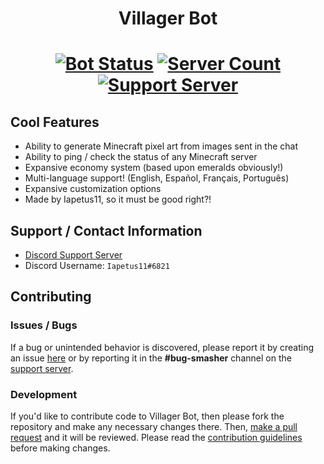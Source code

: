 <style>
  h1 {
    text-align: center !important;
  }

  .star {
  	color: #2ecc71 !important;
  }
</style>

# **Villager Bot**
# [![Bot Status](https://top.gg/api/widget/status/639498607632056321.svg?noavatar=true)](https://top.gg/bot/639498607632056321) [![Server Count](https://top.gg/api/widget/servers/639498607632056321.svg?noavatar=true)](https://top.gg/bot/639498607632056321) [![Support Server](https://img.shields.io/discord/641117791272960031?color=0FAE6E&label=Discord%20Server)](https://discord.gg/39DwwUV)

## Cool Features
* Ability to generate Minecraft pixel art from images sent in the chat
* Ability to ping / check the status of any Minecraft server
* Expansive economy system (based upon emeralds obviously!)
* Multi-language support! (English, Español, Français, Português)
* Expansive customization options
* Made by Iapetus11, so it must be good right?!

## Support / Contact Information
* [Discord Support Server](https://discord.gg/39DwwUV)
* Discord Username: `Iapetus11#6821`

## Contributing
### Issues / Bugs
If a bug or unintended behavior is discovered, please report it by creating an issue [here](https://github.com/Iapetus-11/Villager-Bot/issues) or by reporting it in the **#bug-smasher** channel on the [support server](https://discord.gg/39DwwUV).

### Development
If you'd like to contribute code to Villager Bot, then please fork the repository and make any necessary changes there. Then, [make a pull request](https://github.com/Iapetus-11/Villager-Bot/pulls) and it will be reviewed. Please read the [contribution guidelines](https://github.com/Iapetus-11/Villager-Bot/blob/master/CONTRIBUTING.md) before making changes.

